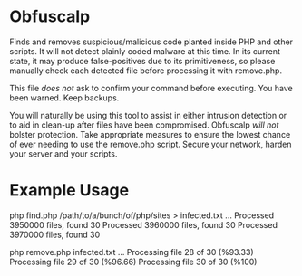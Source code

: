 Obfuscalp
=========

Finds and removes suspicious/malicious code planted inside PHP and other scripts. It will not detect plainly coded malware at this time. In its current state, it may produce false-positives due to its primitiveness, so please manually check each detected file before processing it with remove.php.

This file *does not* ask to confirm your command before executing. You have been warned. Keep backups.

You will naturally be using this tool to assist in either intrusion detection or to aid in clean-up after files have been compromised. Obfuscalp *will not* bolster protection. Take appropriate measures to ensure the lowest chance of ever needing to use the remove.php script. Secure your network, harden your server and your scripts.

Example Usage
=============

php find.php /path/to/a/bunch/of/php/sites > infected.txt
...
Processed 3950000 files, found 30
Processed 3960000 files, found 30
Processed 3970000 files, found 30

php remove.php infected.txt
...
Processing file 28 of 30 (%93.33)
Processing file 29 of 30 (%96.66)
Processing file 30 of 30 (%100)